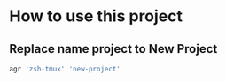 # How to use this project

## Replace name project to New Project

```bash
agr 'zsh-tmux' 'new-project'
```

